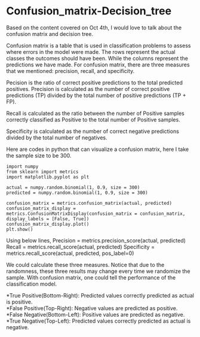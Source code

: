 # Confusion_matrix-Decision_tree


Based on the content covered on Oct 4th, I would love to talk about the confusion matrix and decision tree.


Confusion matrix is a table that is used in classification problems to assess where errors in the model were made.
The rows represent the actual classes the outcomes should have been. While the columns represent the predictions we have made.
For confusion matrix, there are three measures that we mentioned: precision, recall, and specificity.

Pecision is the ratio of correct positive predictions to the total predicted positives. Precision is calculated as the number of correct positive predictions (TP) divided by the total number of positive predictions (TP + FP).

Recall is calculated as the ratio between the number of Positive samples correctly classified as Positive to the total number of Positive samples. 

Specificity is calculated as the number of correct negative predictions divided by the total number of negatives. 

Here are codes in python that can visualize a confusion matrix, here I take the sample size to be 300. 


```
import numpy
from sklearn import metrics
import matplotlib.pyplot as plt

actual = numpy.random.binomial(1, 0.9, size = 300)
predicted = numpy.random.binomial(1, 0.9, size = 300)

confusion_matrix = metrics.confusion_matrix(actual, predicted)
confusion_matrix_display = metrics.ConfusionMatrixDisplay(confusion_matrix = confusion_matrix, display_labels = [False, True])
confusion_matrix_display.plot()
plt.show()
```

Using below lines,
Precision = metrics.precision_score(actual, predicted)
Recall = metrics.recall_score(actual, predicted)
Specificity = metrics.recall_score(actual, predicted, pos_label=0)

We could calculate these three measures. Notice that due to the randomness, these three results may change every time we randomize the sample. With confusion matrix, one could tell the performance of the classification model. 

*True Positive(Bottom-Right): Predicted values correctly predicted as actual is positive.  
*False Positive(Top-Right):  Negative values are predicted as positive.  
*False Negative(Bottom-Left): Positive values are predicted as negative.  
*True Negative(Top-Left): Predicted values correctly predicted as actual is negative.  
